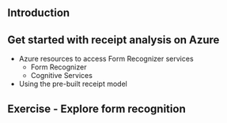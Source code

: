 ## Introduction
## Get started with receipt analysis on Azure
  - Azure resources to access Form Recognizer services
    - Form Recognizer
    - Cognitive Services
  - Using the pre-built receipt model
## Exercise - Explore form recognition